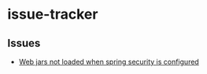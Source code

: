 # issue-tracker

## Issues
* [Web jars not loaded when spring security is configured](https://www.boraji.com/spring-mvc-5-static-resources-handling-example)
